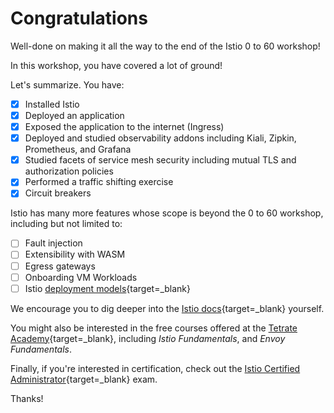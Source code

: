 # Congratulations

Well-done on making it all the way to the end of the Istio 0 to 60 workshop!

In this workshop, you have covered a lot of ground!

Let's summarize.  You have:

- [x] Installed Istio
- [x] Deployed an application
- [x] Exposed the application to the internet (Ingress)
- [x] Deployed and studied observability addons including Kiali, Zipkin, Prometheus, and Grafana
- [x] Studied facets of service mesh security including mutual TLS and authorization policies
- [x] Performed a traffic shifting exercise
- [x] Circuit breakers

Istio has many more features whose scope is beyond the 0 to 60 workshop, including but not limited to:

- [ ] Fault injection
- [ ] Extensibility with WASM
- [ ] Egress gateways
- [ ] Onboarding VM Workloads
- [ ] Istio [deployment models](https://istio.io/latest/docs/ops/deployment/deployment-models/){target=_blank}

We encourage you to dig deeper into the [Istio docs](https://istio.io/latest/docs/){target=_blank} yourself.

You might also be interested in the free courses offered at the [Tetrate Academy](https://academy.tetrate.io/){target=\_blank}, including _Istio Fundamentals_, and _Envoy Fundamentals_.

Finally, if you're interested in certification, check out the [Istio Certified Administrator](https://academy.tetrate.io/courses/certified-istio-administrator){target=_blank} exam.

Thanks!
